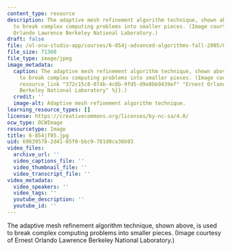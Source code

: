 ```yaml
---
content_type: resource
description: The adaptive mesh refinement algorithm technique, shown above, is used
  to break complex computing problems into smaller pieces. (Image courtesy of Ernest
  Orlando Lawrence Berkeley National Laboratory.)
draft: false
file: /ol-ocw-studio-app/courses/6-854j-advanced-algorithms-fall-2005/696395782d4185f0bbc9781d0ca36b93_6-854jf05.jpg
file_size: 71360
file_type: image/jpeg
image_metadata:
  caption: The adaptive mesh refinement algorithm technique, shown above, is used
    to break complex computing problems into smaller pieces. (Image courtesy of {{%
    resource_link "372c15c8-074b-4c8b-9fd5-d9e8bb9439ef" "Ernest Orlando Lawrence
    Berkeley National Laboratory" %}}.)
  credit: ''
  image-alt: Adaptive mesh refinement algorithm technique.
learning_resource_types: []
license: https://creativecommons.org/licenses/by-nc-sa/4.0/
ocw_type: OCWImage
resourcetype: Image
title: 6-854jf05.jpg
uid: 69639578-2d41-85f0-bbc9-781d0ca36b93
video_files:
  archive_url: ''
  video_captions_file: ''
  video_thumbnail_file: ''
  video_transcript_file: ''
video_metadata:
  video_speakers: ''
  video_tags: ''
  youtube_description: ''
  youtube_id: ''
---
```

The adaptive mesh refinement algorithm technique, shown above, is used to break complex computing problems into smaller pieces. (Image courtesy of Ernest Orlando Lawrence Berkeley National Laboratory.)